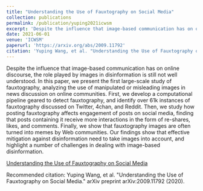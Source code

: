 ```yaml
---
title: "Understanding the Use of Fauxtography on Social Media"
collection: publications
permalink: /publication/yuping2021icwsm
excerpt: 'Despite the influence that image-based communication has on online discourse, the role played by images in disinformation is still not well understood. In this paper, we present the first large-scale study of fauxtography, analyzing the use of manipulated or misleading images in news discussion on online communities. First, we develop a computational pipeline geared to detect fauxtography, and identify over 61k instances of fauxtography discussed on Twitter, 4chan, and Reddit. Then, we study how posting fauxtography affects engagement of posts on social media, finding that posts containing it receive more interactions in the form of re-shares, likes, and comments. Finally, we show that fauxtography images are often turned into memes by Web communities. Our findings show that effective mitigation against disinformation need to take images into account, and highlight a number of challenges in dealing with image-based disinformation.'
date: 2021-06-01
venue: 'ICWSM'
paperurl: 'https://arxiv.org/abs/2009.11792'
citation: 'Yuping Wang, et al. "Understanding the Use of Fauxtography on Social Media." arXiv preprint arXiv:2009.11792 (2020).'
---
```

Despite the influence that image-based communication has on online discourse, the role played by images in disinformation is still not well understood. In this paper, we present the first large-scale study of fauxtography, analyzing the use of manipulated or misleading images in news discussion on online communities. First, we develop a computational pipeline geared to detect fauxtography, and identify over 61k instances of fauxtography discussed on Twitter, 4chan, and Reddit. Then, we study how posting fauxtography affects engagement of posts on social media, finding that posts containing it receive more interactions in the form of re-shares, likes, and comments. Finally, we show that fauxtography images are often turned into memes by Web communities. Our findings show that effective mitigation against disinformation need to take images into account, and highlight a number of challenges in dealing with image-based disinformation.

[Understanding the Use of Fauxtography on Social Media](https://arxiv.org/abs/2009.11792)

Recommended citation: Yuping Wang, et al. "Understanding the Use of Fauxtography on Social Media." arXiv preprint arXiv:2009.11792 (2020).
